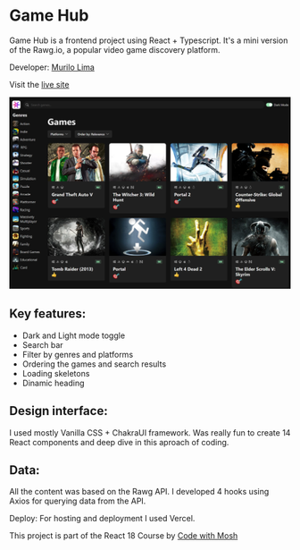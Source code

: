 # Game Hub

Game Hub is a frontend project using React + Typescript.
It's a mini version of the Rawg.io, a popular video game discovery platform.

Developer: <a href='https://www.linkedin.com/in/omurilolima/' target='_blank'>Murilo Lima</a>

Visit the [live site](https://game-6mi0ii5ub-murilo-limas-projects.vercel.app/)

![Game Hub: React + Typescript](/src/assets/documentation/gamehub.png)

## Key features:

- Dark and Light mode toggle
- Search bar
- Filter by genres and platforms
- Ordering the games and search results
- Loading skeletons
- Dinamic heading

## Design interface:

I used mostly Vanilla CSS + ChakraUI framework.
Was really fun to create 14 React components and deep dive in this aproach of coding.

## Data:

All the content was based on the Rawg API.
I developed 4 hooks using Axios for querying data from the API.

Deploy:
For hosting and deployment I used Vercel.

This project is part of the React 18 Course by [Code with Mosh](https://codewithmosh.com/)
